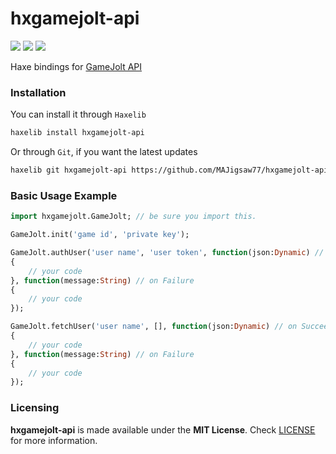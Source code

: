 # hxgamejolt-api

![](https://img.shields.io/github/repo-size/MAJigsaw77/hxgamejolt) ![](https://badgen.net/github/open-issues/MAJigsaw77/hxgamejolt) ![](https://badgen.net/badge/license/MIT/green)

Haxe bindings for [GameJolt API](https://gamejolt.com/game-api)

### Installation

You can install it through `Haxelib`
```bash
haxelib install hxgamejolt-api
```
Or through `Git`, if you want the latest updates
```bash
haxelib git hxgamejolt-api https://github.com/MAJigsaw77/hxgamejolt-api.git
```

### Basic Usage Example

```haxe
import hxgamejolt.GameJolt; // be sure you import this.

GameJolt.init('game id', 'private key');

GameJolt.authUser('user name', 'user token', function(json:Dynamic) // on Succeed
{
	// your code
}, function(message:String) // on Failure
{
	// your code
});

GameJolt.fetchUser('user name', [], function(json:Dynamic) // on Succeed
{
	// your code
}, function(message:String) // on Failure
{
	// your code
});
```

### Licensing

**hxgamejolt-api** is made available under the **MIT License**. Check [LICENSE](./LICENSE) for more information.
